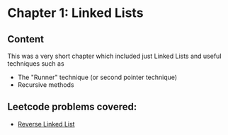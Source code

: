 # Chapter 1: Linked Lists

## Content

This was a very short chapter which included just Linked Lists and useful techniques such as
* The "Runner" technique (or second pointer technique)
* Recursive methods

## Leetcode problems covered:

* [Reverse Linked List](https://leetcode.com/problems/reverse-linked-list/)